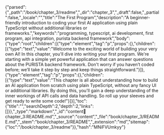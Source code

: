 {"parsed":{"_path":"/book/chapter_3/readme","_dir":"chapter_3","_draft":false,"_partial":false,"_locale":"","title":"The First Program","description":"A beginner-friendly introduction to coding your first AI application using plain TypeScript without additional libraries or frameworks.","keywords":"programming, typescript, ai development, first program, api integration, purista backend framework","body":{"type":"root","children":[{"type":"element","tag":"p","props":{},"children":[{"type":"text","value":"Welcome to the exciting world of building your very own AI! In this chapter, you'll dive into writing your first program. We're starting with a simple yet powerful application that can answer questions about the PURISTA backend framework. Don't worry if you haven’t coded before; we’ll take it step by step and keep things straightforward."}]},{"type":"element","tag":"p","props":{},"children":[{"type":"text","value":"This chapter is all about understanding how to build an AI application from scratch using plain TypeScript, without any fancy UI or additional libraries. By doing this, you'll gain a deep understanding of the inner workings of API calls and data handling. So roll up your sleeves and get ready to write some code!"}]}],"toc":{"title":"","searchDepth":2,"depth":2,"links":[]}},"_type":"markdown","_id":"content:book:chapter_3:README.md","_source":"content","_file":"book/chapter_3/README.md","_stem":"book/chapter_3/README","_extension":"md","sitemap":{"loc":"/book/chapter_3/readme"}},"hash":"MNiFVUmkyy"}